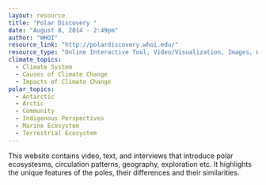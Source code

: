 ```yaml
---
layout: resource
title: "Polar Discovery "
date: "August 8, 2014 - 2:49pm"
author: "WHOI"
resource_link: "http://polardiscovery.whoi.edu/"
resource_type: "Online Interactive Tool, Video/Visualization, Images, Website"
climate_topics:
  - Climate System
  - Causes of Climate Change
  - Impacts of Climate Change
polar_topics:
  - Antarctic
  - Arctic
  - Community
  - Indigenous Perspectives
  - Marine Ecosystem
  - Terrestrial Ecosystem
---
```


This website contains video, text, and interviews that introduce polar ecosystesms, circulation patterns, geography, exploration etc.  It highlights the unique features of the poles, their differences and their similarities.
